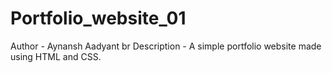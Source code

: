 # Portfolio_website_01
Author - Aynansh Aadyant
br
Description - A simple portfolio website made using HTML and CSS.
